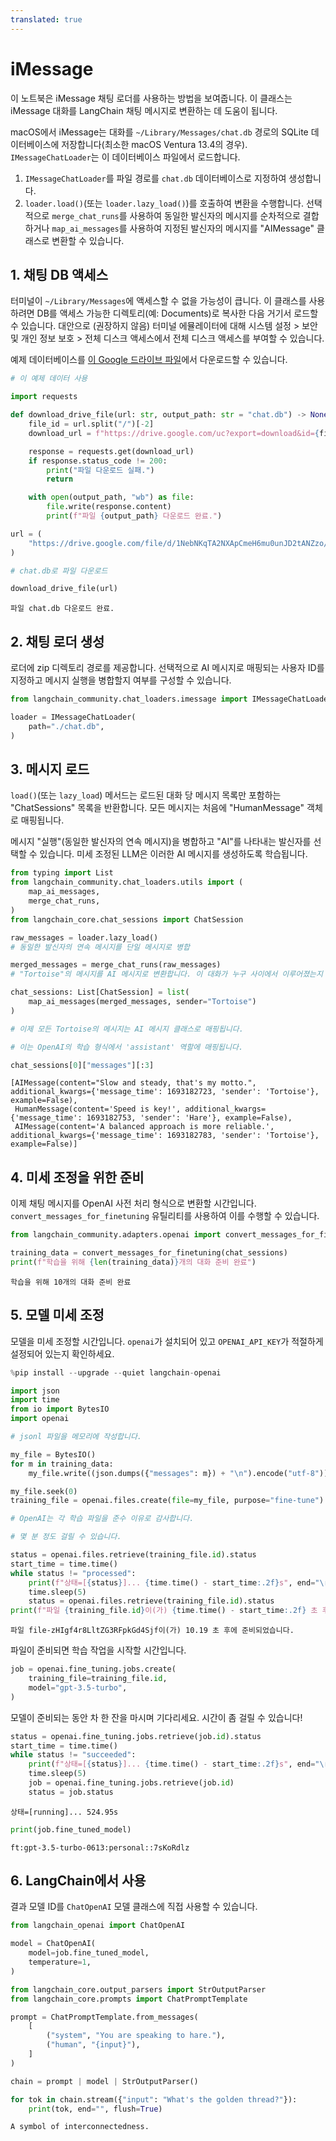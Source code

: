 ```yaml
---
translated: true
---
```


# iMessage

이 노트북은 iMessage 채팅 로더를 사용하는 방법을 보여줍니다. 이 클래스는 iMessage 대화를 LangChain 채팅 메시지로 변환하는 데 도움이 됩니다.

macOS에서 iMessage는 대화를 `~/Library/Messages/chat.db` 경로의 SQLite 데이터베이스에 저장합니다(최소한 macOS Ventura 13.4의 경우). `IMessageChatLoader`는 이 데이터베이스 파일에서 로드합니다.

1. `IMessageChatLoader`를 파일 경로를 `chat.db` 데이터베이스로 지정하여 생성합니다.
2. `loader.load()`(또는 `loader.lazy_load()`)를 호출하여 변환을 수행합니다. 선택적으로 `merge_chat_runs`를 사용하여 동일한 발신자의 메시지를 순차적으로 결합하거나 `map_ai_messages`를 사용하여 지정된 발신자의 메시지를 "AIMessage" 클래스로 변환할 수 있습니다.

## 1. 채팅 DB 액세스

터미널이 `~/Library/Messages`에 액세스할 수 없을 가능성이 큽니다. 이 클래스를 사용하려면 DB를 액세스 가능한 디렉토리(예: Documents)로 복사한 다음 거기서 로드할 수 있습니다. 대안으로 (권장하지 않음) 터미널 에뮬레이터에 대해 시스템 설정 > 보안 및 개인 정보 보호 > 전체 디스크 액세스에서 전체 디스크 액세스를 부여할 수 있습니다.

예제 데이터베이스를 [이 Google 드라이브 파일](https://drive.google.com/file/d/1NebNKqTA2NXApCmeH6mu0unJD2tANZzo/view?usp=sharing)에서 다운로드할 수 있습니다.

```python
# 이 예제 데이터 사용

import requests

def download_drive_file(url: str, output_path: str = "chat.db") -> None:
    file_id = url.split("/")[-2]
    download_url = f"https://drive.google.com/uc?export=download&id={file_id}"

    response = requests.get(download_url)
    if response.status_code != 200:
        print("파일 다운로드 실패.")
        return

    with open(output_path, "wb") as file:
        file.write(response.content)
        print(f"파일 {output_path} 다운로드 완료.")

url = (
    "https://drive.google.com/file/d/1NebNKqTA2NXApCmeH6mu0unJD2tANZzo/view?usp=sharing"
)

# chat.db로 파일 다운로드

download_drive_file(url)
```

```output
파일 chat.db 다운로드 완료.
```

## 2. 채팅 로더 생성

로더에 zip 디렉토리 경로를 제공합니다. 선택적으로 AI 메시지로 매핑되는 사용자 ID를 지정하고 메시지 실행을 병합할지 여부를 구성할 수 있습니다.

```python
from langchain_community.chat_loaders.imessage import IMessageChatLoader
```

```python
loader = IMessageChatLoader(
    path="./chat.db",
)
```

## 3. 메시지 로드

`load()`(또는 `lazy_load`) 메서드는 로드된 대화 당 메시지 목록만 포함하는 "ChatSessions" 목록을 반환합니다. 모든 메시지는 처음에 "HumanMessage" 객체로 매핑됩니다.

메시지 "실행"(동일한 발신자의 연속 메시지)을 병합하고 "AI"를 나타내는 발신자를 선택할 수 있습니다. 미세 조정된 LLM은 이러한 AI 메시지를 생성하도록 학습됩니다.

```python
from typing import List
from langchain_community.chat_loaders.utils import (
    map_ai_messages,
    merge_chat_runs,
)
from langchain_core.chat_sessions import ChatSession

raw_messages = loader.lazy_load()
# 동일한 발신자의 연속 메시지를 단일 메시지로 병합

merged_messages = merge_chat_runs(raw_messages)
# "Tortoise"의 메시지를 AI 메시지로 변환합니다. 이 대화가 누구 사이에서 이루어졌는지 추측할 수 있습니까?

chat_sessions: List[ChatSession] = list(
    map_ai_messages(merged_messages, sender="Tortoise")
)
```

```python
# 이제 모든 Tortoise의 메시지는 AI 메시지 클래스로 매핑됩니다.

# 이는 OpenAI의 학습 형식에서 'assistant' 역할에 매핑됩니다.

chat_sessions[0]["messages"][:3]
```

```output
[AIMessage(content="Slow and steady, that's my motto.", additional_kwargs={'message_time': 1693182723, 'sender': 'Tortoise'}, example=False),
 HumanMessage(content='Speed is key!', additional_kwargs={'message_time': 1693182753, 'sender': 'Hare'}, example=False),
 AIMessage(content='A balanced approach is more reliable.', additional_kwargs={'message_time': 1693182783, 'sender': 'Tortoise'}, example=False)]
```

## 4. 미세 조정을 위한 준비

이제 채팅 메시지를 OpenAI 사전 처리 형식으로 변환할 시간입니다. `convert_messages_for_finetuning` 유틸리티를 사용하여 이를 수행할 수 있습니다.

```python
from langchain_community.adapters.openai import convert_messages_for_finetuning
```

```python
training_data = convert_messages_for_finetuning(chat_sessions)
print(f"학습을 위해 {len(training_data)}개의 대화 준비 완료")
```

```output
학습을 위해 10개의 대화 준비 완료
```

## 5. 모델 미세 조정

모델을 미세 조정할 시간입니다. `openai`가 설치되어 있고 `OPENAI_API_KEY`가 적절하게 설정되어 있는지 확인하세요.

```python
%pip install --upgrade --quiet langchain-openai
```

```python
import json
import time
from io import BytesIO
import openai

# jsonl 파일을 메모리에 작성합니다.

my_file = BytesIO()
for m in training_data:
    my_file.write((json.dumps({"messages": m}) + "\n").encode("utf-8"))

my_file.seek(0)
training_file = openai.files.create(file=my_file, purpose="fine-tune")

# OpenAI는 각 학습 파일을 준수 이유로 감사합니다.

# 몇 분 정도 걸릴 수 있습니다.

status = openai.files.retrieve(training_file.id).status
start_time = time.time()
while status != "processed":
    print(f"상태=[{status}]... {time.time() - start_time:.2f}s", end="\r", flush=True)
    time.sleep(5)
    status = openai.files.retrieve(training_file.id).status
print(f"파일 {training_file.id}이(가) {time.time() - start_time:.2f} 초 후에 준비되었습니다.")
```

```output
파일 file-zHIgf4r8LltZG3RFpkGd4Sjf이(가) 10.19 초 후에 준비되었습니다.
```

파일이 준비되면 학습 작업을 시작할 시간입니다.

```python
job = openai.fine_tuning.jobs.create(
    training_file=training_file.id,
    model="gpt-3.5-turbo",
)
```

모델이 준비되는 동안 차 한 잔을 마시며 기다리세요. 시간이 좀 걸릴 수 있습니다!

```python
status = openai.fine_tuning.jobs.retrieve(job.id).status
start_time = time.time()
while status != "succeeded":
    print(f"상태=[{status}]... {time.time() - start_time:.2f}s", end="\r", flush=True)
    time.sleep(5)
    job = openai.fine_tuning.jobs.retrieve(job.id)
    status = job.status
```

```output
상태=[running]... 524.95s
```

```python
print(job.fine_tuned_model)
```

```output
ft:gpt-3.5-turbo-0613:personal::7sKoRdlz
```

## 6. LangChain에서 사용

결과 모델 ID를 `ChatOpenAI` 모델 클래스에 직접 사용할 수 있습니다.

```python
from langchain_openai import ChatOpenAI

model = ChatOpenAI(
    model=job.fine_tuned_model,
    temperature=1,
)
```

```python
from langchain_core.output_parsers import StrOutputParser
from langchain_core.prompts import ChatPromptTemplate

prompt = ChatPromptTemplate.from_messages(
    [
        ("system", "You are speaking to hare."),
        ("human", "{input}"),
    ]
)

chain = prompt | model | StrOutputParser()
```

```python
for tok in chain.stream({"input": "What's the golden thread?"}):
    print(tok, end="", flush=True)
```

```output
A symbol of interconnectedness.
```